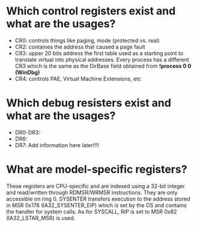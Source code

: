 # Which control registers exist and what are the usages?
- CR0: controls things like paging, mode (protected vs. real)
- CR2: containes the address that caused a page fault
- CR3: upper 20 bits address the first table used as a starting point to translate virtual into physical addresses. Every process has a different CR3 which is the same as the DirBase field obtained from **!process 0 0 (WinDbg)**
- CR4: controls PAE, Virtual Machine Extensions, etc

#  Which debug resisters exist and what are the usages?
- DR0-DR3:
- DR6:
- DR7:
Add information here later!!!!

#  What are model-specific registers?
These registers are CPU-specific and are indexed using a 32-bit integer and read/written through RDMSR/WRMSR instructions. They are only accessible on ring 0. 
SYSENTER transfers execution to the address stored in MSR 0x176 (IA32_SYSENTER_EIP) which is set by the OS and contains the handler for system calls. As for SYSCALL, RIP is set to MSR 0x82 (IA32_LSTAR_MSR) is used.
